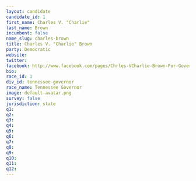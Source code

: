 ```yaml
---
layout: candidate
candidate_id: 1
first_name: Charles V. "Charlie"
last_name: Brown
incumbent: false
name_slug: charles-brown
title: Charles V. "Charlie" Brown
party: Democratic
website: 
twitter: 
facebook: http://www.facebook.com/pages/Chrles-VCharlie-Brown-For-Governor/1379534778986698
bio: 
race_id: 1
div_id: tennessee-governor
race_name: Tennessee Governor
image: default-avatar.png
survey: false
jurisdiction: state
q1: 
q2: 
q3: 
q4: 
q5: 
q6: 
q7: 
q8: 
q9: 
q10: 
q11: 
q12: 
---
```

